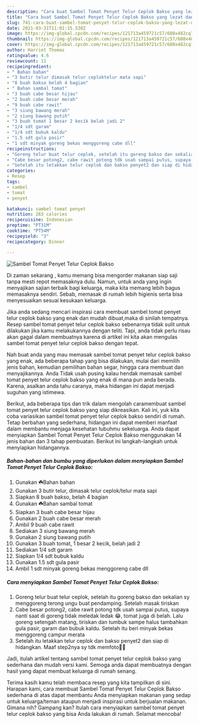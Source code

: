 ```yaml
---
description: "Cara buat Sambel Tomat Penyet Telur Ceplok Bakso yang lezat dan Mudah Dibuat"
title: "Cara buat Sambel Tomat Penyet Telur Ceplok Bakso yang lezat dan Mudah Dibuat"
slug: 741-cara-buat-sambel-tomat-penyet-telur-ceplok-bakso-yang-lezat-dan-mudah-dibuat
date: 2021-03-31T11:01:15.530Z
image: https://img-global.cpcdn.com/recipes/121713a459721c57/680x482cq70/sambel-tomat-penyet-telur-ceplok-bakso-foto-resep-utama.jpg
thumbnail: https://img-global.cpcdn.com/recipes/121713a459721c57/680x482cq70/sambel-tomat-penyet-telur-ceplok-bakso-foto-resep-utama.jpg
cover: https://img-global.cpcdn.com/recipes/121713a459721c57/680x482cq70/sambel-tomat-penyet-telur-ceplok-bakso-foto-resep-utama.jpg
author: Harriet Thomas
ratingvalue: 4.6
reviewcount: 11
recipeingredient:
- " Bahan bahan"
- "3 butir telur dimasak telur ceploktelur mata sapi"
- "8 buah bakso belah 4 bagian"
- " Bahan sambal tomat"
- "3 buah cabe besar hijau"
- "2 buah cabe besar merah"
- "9 buah cabe rawit"
- "3 siung bawang merah"
- "2 siung bawang putih"
- "3 buah tomat 1 besar 2 kecik belah jadi 2"
- "1/4 sdt garam"
- "1/4 sdt bubuk kaldu"
- "1.5 sdt gula pasir"
- "1 sdt minyak goreng bekas menggoreng cabe dll"
recipeinstructions:
- "Goreng telur buat telur ceplok, setelah itu goreng bakso dan sekalian sy menggoreng terong ungu buat pendamping. Setelah masak tiriskan"
- "Cabe besar potong2, cabe rawit potong tdk usah sampai putus, supaya nanti saat di goreng tidak meledak ledak 😂, tomat juga di belah. Lalu goreng setengah matang, tiriskan dan tumbuk sampe halus tambahkan gula pasir, garam dan bubuk kaldu. Setelah itu beri minyak bekas menggoreng campur merata"
- "Setelah itu letakkan telur ceplok dan bakso penyet2 dan siap di hidangkan. Maaf step2nya sy tdk memfoto🙏😊"
categories:
- Resep
tags:
- sambel
- tomat
- penyet

katakunci: sambel tomat penyet 
nutrition: 263 calories
recipecuisine: Indonesian
preptime: "PT31M"
cooktime: "PT54M"
recipeyield: "3"
recipecategory: Dinner

---
```



![Sambel Tomat Penyet Telur Ceplok Bakso](https://img-global.cpcdn.com/recipes/121713a459721c57/680x482cq70/sambel-tomat-penyet-telur-ceplok-bakso-foto-resep-utama.jpg)

Di zaman  sekarang , kamu memang bisa mengorder makanan siap saji tanpa mesti repot memasaknya dulu. Namun, untuk anda yang ingin menyajikan sajian terbaik bagi keluarga, maka kita memang lebih bagus memasaknya sendiri. Sebab, memasak di rumah lebih higienis serta bisa menyesuaikan sesuai kesukaan keluarga.

Jika anda sedang mencari inspirasi cara membuat sambel tomat penyet telur ceplok bakso yang enak dan mudah dibuat,maka di sinilah tempatnya. Resep sambel tomat penyet telur ceplok bakso  sebenarnya tidak sulit untuk dilakukan jika kamu melakukannya dengan teliti. Tapi, anda tidak perlu risau akan gagal dalam membuatnya 
karena di artikel ini kita akan mengulas sambel tomat penyet telur ceplok bakso dengan tepat.  



Nah buat anda yang mau memasak sambel tomat penyet telur ceplok bakso yang enak, ada beberapa tahap yang bisa dilakukan, mulai dari memilih jenis bahan, kemudian pemilihan bahan segar, hingga cara membuat dan menyajikannya. Anda Tidak usah pusing kalau hendak memasak sambel tomat penyet telur ceplok bakso yang enak di mana pun anda berada. Karena, asalkan anda  tahu caranya, maka hidangan ini dapat menjadi suguhan yang istimewa.

Berikut, ada beberapa tips dan trik dalam mengolah caramembuat sambel tomat penyet telur ceplok bakso yang siap dikreasikan. Kali ini, yuk kita coba variasikan sambel tomat penyet telur ceplok bakso sendiri di rumah. Tetap berbahan yang sederhana, hidangan ini dapat memberi manfaat dalam membantu menjaga kesehatan tubuhmu sekeluarga. Anda dapat menyiapkan Sambel Tomat Penyet Telur Ceplok Bakso menggunakan 14 jenis bahan dan 3 tahap pembuatan. Berikut ini langkah-langkah untuk menyiapkan hidangannya.

<!--inarticleads1-->

##### Bahan-bahan dan bumbu yang diperlukan dalam menyiapkan Sambel Tomat Penyet Telur Ceplok Bakso:

1. Gunakan  ☘️Bahan bahan
1. Gunakan 3 butir telur, dimasak telur ceplok/telur mata sapi
1. Siapkan 8 buah bakso, belah 4 bagian
1. Gunakan  ☘️Bahan sambal tomat
1. Siapkan 3 buah cabe besar hijau
1. Gunakan 2 buah cabe besar merah
1. Ambil 9 buah cabe rawit
1. Sediakan 3 siung bawang merah
1. Gunakan 2 siung bawang putih
1. Gunakan 3 buah tomat, 1 besar 2 kecik, belah jadi 2
1. Sediakan 1/4 sdt garam
1. Siapkan 1/4 sdt bubuk kaldu
1. Gunakan 1.5 sdt gula pasir
1. Ambil 1 sdt minyak goreng bekas menggoreng cabe dll




<!--inarticleads2-->

##### Cara menyiapkan Sambel Tomat Penyet Telur Ceplok Bakso:

1. Goreng telur buat telur ceplok, setelah itu goreng bakso dan sekalian sy menggoreng terong ungu buat pendamping. Setelah masak tiriskan
1. Cabe besar potong2, cabe rawit potong tdk usah sampai putus, supaya nanti saat di goreng tidak meledak ledak 😂, tomat juga di belah. Lalu goreng setengah matang, tiriskan dan tumbuk sampe halus tambahkan gula pasir, garam dan bubuk kaldu. Setelah itu beri minyak bekas menggoreng campur merata
1. Setelah itu letakkan telur ceplok dan bakso penyet2 dan siap di hidangkan. Maaf step2nya sy tdk memfoto🙏😊




Jadi, itulah artikel tentang  sambel tomat penyet telur ceplok bakso  yang sederhana dan mudah versi kami. Semoga anda dapat membuatnya dengan hasil yang dapat membuat keluarga di rumah senang. 

Terima kasih kamu telah membaca resep yang kita tampilkan di sini. Harapan kami, cara membuat  Sambel Tomat Penyet Telur Ceplok Bakso sederhana di atas dapat membantu Anda menyiapkan makanan yang sedap untuk keluarga/teman ataupun menjadi inspirasi untuk berjualan makanan. Gimana nih? Gampang kan? Itulah cara menyiapkan sambel tomat penyet telur ceplok bakso yang bisa Anda lakukan di rumah. Selamat mencoba!

